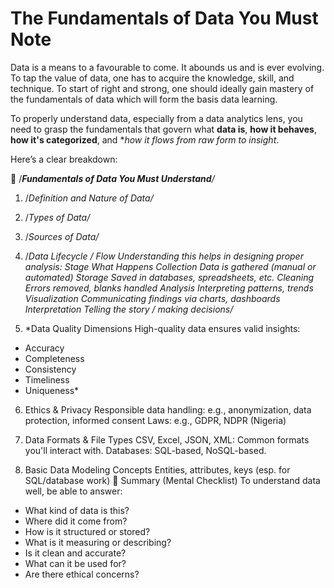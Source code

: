 # The Fundamentals of Data You Must Note

Data is a means to a favourable to come. It abounds us and is ever evolving. To tap the value of data, one has to acquire the knowledge, skill, and technique. To start of right and strong, one should ideally gain mastery of the fundamentals of data which will form the basis data learning.

To properly understand data, especially from a data analytics lens, you need to grasp the fundamentals that govern what **data is**, **how it behaves**, **how it's categorized**, and **how it flows from raw form to insight*.

Here’s a clear breakdown:

🔑 /***Fundamentals of Data You Must Understand**/*
1. /*Definition and Nature of Data/*

2. /*Types of Data/*

3. /*Sources of Data/*

4. /*Data Lifecycle / Flow
Understanding this helps in designing proper analysis:
Stage	What Happens
Collection	Data is gathered (manual or automated)
Storage	Saved in databases, spreadsheets, etc.
Cleaning	Errors removed, blanks handled
Analysis	Interpreting patterns, trends
Visualization	Communicating findings via charts, dashboards
Interpretation	Telling the story / making decisions/*

5. \*Data Quality Dimensions
High-quality data ensures valid insights:
- Accuracy
- Completeness
- Consistency
- Timeliness
- Uniqueness\*

6. Ethics & Privacy
Responsible data handling: e.g., anonymization, data protection, informed consent
Laws: e.g., GDPR, NDPR (Nigeria)

7. Data Formats & File Types
CSV, Excel, JSON, XML: Common formats you'll interact with.
Databases: SQL-based, NoSQL-based.

8. Basic Data Modeling Concepts
Entities, attributes, keys (esp. for SQL/database work)
🌟 Summary (Mental Checklist)
To understand data well, be able to answer:
- What kind of data is this?
- Where did it come from?
- How is it structured or stored?
- What is it measuring or describing?
- Is it clean and accurate?
- What can it be used for?
- Are there ethical concerns?
